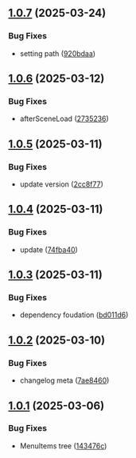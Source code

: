 ## [1.0.7](https://github.com/KhanhTQ-hub/com.ktgame.core/compare/v1.0.6...v1.0.7) (2025-03-24)


### Bug Fixes

* setting path ([920bdaa](https://github.com/KhanhTQ-hub/com.ktgame.core/commit/920bdaaa231e9f7fb063378b163647b158887bbd))

## [1.0.6](https://github.com/KhanhTQ-hub/com.ktgame.core/compare/v1.0.5...v1.0.6) (2025-03-12)


### Bug Fixes

* afterSceneLoad ([2735236](https://github.com/KhanhTQ-hub/com.ktgame.core/commit/27352360958d33915eca9dace7a170b97b6e3863))

## [1.0.5](https://github.com/KhanhTQ-hub/com.ktgame.core/compare/v1.0.4...v1.0.5) (2025-03-11)


### Bug Fixes

* update version ([2cc8f77](https://github.com/KhanhTQ-hub/com.ktgame.core/commit/2cc8f77000c4790f472ef80d143fb1fda0b72986))

## [1.0.4](https://github.com/KhanhTQ-hub/com.ktgame.core/compare/v1.0.3...v1.0.4) (2025-03-11)


### Bug Fixes

* update ([74fba40](https://github.com/KhanhTQ-hub/com.ktgame.core/commit/74fba40226562efc45c0446b3b4d156c49a6455e))

## [1.0.3](https://github.com/KhanhTQ-hub/com.ktgame.core/compare/v1.0.2...v1.0.3) (2025-03-11)


### Bug Fixes

* dependency foudation ([bd011d6](https://github.com/KhanhTQ-hub/com.ktgame.core/commit/bd011d65ce00dddf25fa59d12081e9e6b5d0563e))

## [1.0.2](https://github.com/KhanhTQ-hub/com.ktgame.core/compare/v1.0.1...v1.0.2) (2025-03-10)


### Bug Fixes

* changelog meta ([7ae8460](https://github.com/KhanhTQ-hub/com.ktgame.core/commit/7ae8460ef5dc8e5f69c7cef2ef2007764ca220b2))

## [1.0.1](https://github.com/KhanhTQ-hub/com.ktgame.core/compare/v1.0.0...v1.0.1) (2025-03-06)


### Bug Fixes

* MenuItems tree ([143476c](https://github.com/KhanhTQ-hub/com.ktgame.core/commit/143476cb40ee60ff9d461a49436f372c002810d0))
